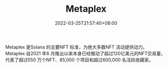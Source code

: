 ﻿---
weight: 
title: "Metaplex"
description: "Metaplex 是Solana 的主要NFT 标准，为绝大多数NFT 活动提供动力。 Metaplex 自2021 年6 月推出以来本身已经推动了超过120亿美元的NFT交易量，代表了超过550 万个NFT、85,000 个项目和超过600,000 名活跃收藏家。"
date: 2022-03-25T21:57:40+08:00
lastmod: 2022-03-25T16:45:40+08:00
draft: false
authors: ["Metabd"]
featuredImage: "512.jpg"
link: "https://www.metaplex.com/"
tags: ["Metaplex","数字收藏品"]
categories: ["navigation"]
navigation: ["数字收藏品"]
lightgallery: true
toc: true
pinned: false
recommend: false
recommend1: false
---
Metaplex 是Solana 的主要NFT 标准，为绝大多数NFT 活动提供动力。 Metaplex 自2021 年6 月推出以来本身已经推动了超过120亿美元的NFT交易量，代表了超过550 万个NFT、85,000 个项目和超过600,000 名活跃收藏家。
